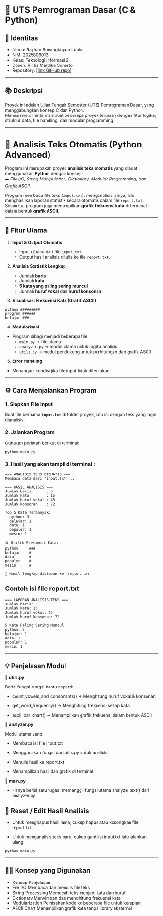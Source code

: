 # 🧠 UTS Pemrograman Dasar (C & Python)

## 👤 Identitas
- Nama: Rayhan Soeangkupon Lubis
- NIM: 2025806013
- Kelas: Teknologi Informasi 2
- Dosen: Rintis Mardika Sunarto
- Repository: [\[link GitHub repo\]](https://github.com/cryptzoa/UTS_PemrogramDasar_Rayhan-Lubis_2025806013.git)

---

## 📚 Deskripsi
Proyek ini adalah Ujian Tengah Semester (UTS) Pemrograman Dasar, yang menggabungkan konsep C dan Python.  
Mahasiswa diminta membuat beberapa proyek terpisah dengan fitur logika, struktur data, file handling, dan modular programming.

---

# 🧠 Analisis Teks Otomatis (Python Advanced)

Program ini merupakan proyek **analisis teks otomatis** yang dibuat menggunakan **Python** dengan konsep:  
➡️ *File I/O, String Manipulation, Dictionary, Modular Programming, dan Grafik ASCII.*

Program membaca file teks (`input.txt`), menganalisis isinya, lalu menghasilkan laporan statistik secara otomatis dalam file `report.txt`.  
Selain itu, program juga menampilkan **grafik frekuensi kata** di terminal dalam bentuk **grafik ASCII**.

---

## 🧩 Fitur Utama

1. **Input & Output Otomatis**
   - Input dibaca dari file `input.txt`.
   - Output hasil analisis ditulis ke file `report.txt`.

2. **Analisis Statistik Lengkap**
   - Jumlah **baris**
   - Jumlah **kata**
   - **5 kata yang paling sering muncul**
   - Jumlah **huruf vokal** dan **huruf konsonan**

3. **Visualisasi Frekuensi Kata (Grafik ASCII)**
```
python #########
program ######
belajar ###
```

4. **Modularisasi**
- Program dibagi menjadi beberapa file:
  - `main.py` → file utama
  - `analyzer.py` → modul utama untuk logika analisis
  - `utils.py` → modul pendukung untuk perhitungan dan grafik ASCII

5. **Error Handling**
- Menangani kondisi jika file input tidak ditemukan.

---

## ⚙️ Cara Menjalankan Program

### 1. Siapkan File Input
Buat file bernama **`input.txt`** di folder proyek, lalu isi dengan teks yang ingin dianalisis.  

### 2. Jalankan Program
Gunakan perintah berikut di terminal:
```bash
python main.py
```
### 3. Hasil yang akan tampil di terminal :
```
=== ANALISIS TEKS OTOMATIS ===
Membaca data dari 'input.txt'...

=== HASIL ANALISIS ===
Jumlah baris       : 3
Jumlah kata        : 15
Jumlah huruf vokal : 45
Jumlah konsonan    : 72

Top 5 Kata Terbanyak:
  python: 3
  belajar: 1
  data: 1
  populer: 1
  mesin: 1

📊 Grafik Frekuensi Kata:
python     ###
belajar    #
data       #
populer    #
mesin      #

📁 Hasil lengkap disimpan ke 'report.txt'
```

## Contoh isi file report.txt
```
=== LAPORAN ANALISIS TEKS ===
Jumlah baris: 3
Jumlah kata: 15
Jumlah huruf vokal: 45
Jumlah huruf konsonan: 72

5 Kata Paling Sering Muncul:
python: 3
belajar: 1
data: 1
populer: 1
mesin: 1
```
---

## 💡 Penjelasan Modul
**🔹 utils.py**

Berisi fungsi-fungsi bantu seperti:

   - count_vowels_and_consonants() → Menghitung huruf vokal & konsonan

   - get_word_frequency() → Menghitung frekuensi setiap kata

   - ascii_bar_chart() → Menampilkan grafik frekuensi dalam bentuk ASCII

**🔹 analyzer.py**

Modul utama yang:

   - Membaca isi file input.txt

   - Menggunakan fungsi dari utils.py untuk analisis

   - Menulis hasil ke report.txt

   - Menampilkan hasil dan grafik di terminal

**🔹 main.py**

   - Hanya berisi satu tugas: memanggil fungsi utama analyze_text() dari analyzer.py

## 🧹 Reset / Edit Hasil Analisis

   - Untuk menghapus hasil lama, cukup hapus atau kosongkan file report.txt.

   - Untuk menganalisis teks baru, cukup ganti isi input.txt lalu jalankan ulang:
   ```bash
   python main.py
   ```
---

## 👨‍💻 Konsep yang Digunakan
   - Konsep	Penjelasan
   - File I/O	Membaca dan menulis file teks
   - String Processing	Memecah teks menjadi kata dan huruf
   - Dictionary	Menyimpan dan menghitung frekuensi kata
   - Modularization	Pemisahan kode ke beberapa file untuk kerapian
   - ASCII Chart	Menampilkan grafik kata tanpa library eksternal